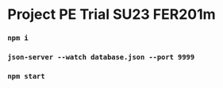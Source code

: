 # Project PE Trial SU23 FER201m
  ### `npm i`
  ### `json-server --watch database.json --port 9999`
  ### `npm start`
